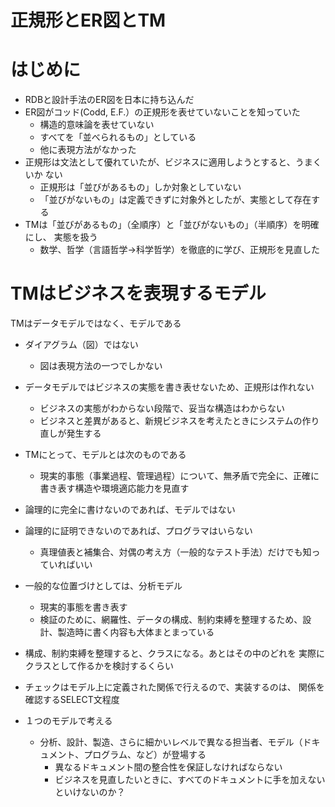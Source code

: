 正規形とER図とTM
=====
# はじめに
* RDBと設計手法のER図を日本に持ち込んだ
* ER図がコッド(Codd, E.F.）の正規形を表せていないことを知っていた
  * 構造的意味論を表せていない
  * すべてを「並べられるもの」としている
  * 他に表現方法がなかった
* 正規形は文法として優れていたが、ビジネスに適用しようとすると、うまくいか
ない
  *  正規形は「並びがあるもの」しか対象としていない
  * 「並びがないもの」は定義できずに対象外としたが、実態として存在する
* TMは「並びがあるもの」（全順序）と「並びがないもの」（半順序）を明確にし、
実態を扱う
  * 数学、哲学（言語哲学→科学哲学）を徹底的に学び、正規形を見直した

# TMはビジネスを表現するモデル
TMはデータモデルではなく、モデルである
* ダイアグラム（図）ではない
  * 図は表現方法の一つでしかない
* データモデルではビジネスの実態を書き表せないため、正規形は作れない
  * ビジネスの実態がわからない段階で、妥当な構造はわからない
  * ビジネスと差異があると、新規ビジネスを考えたときにシステムの作り直しが発生する
* TMにとって、モデルとは次のものである
  * 現実的事態（事業過程、管理過程）について、無矛盾で完全に、正確に書き表す構造や環境適応能力を見直す
* 論理的に完全に書けないのであれば、モデルではない
* 論理的に証明できないのであれば、プログラマはいらない
  * 真理値表と補集合、対偶の考え方（一般的なテスト手法）だけでも知っていればいい

* 一般的な位置づけとしては、分析モデル
  * 現実的事態を書き表す
  * 検証のために、網羅性、データの構成、制約束縛を整理するため、設計、製造時に書く内容も大体まとまっている
* 構成、制約束縛を整理すると、クラスになる。あとはその中のどれを 実際にクラスとして作るかを検討するくらい
* チェックはモデル上に定義された関係で行えるので、実装するのは、 関係を確認するSELECT文程度
* １つのモデルで考える
  * 分析、設計、製造、さらに細かいレベルで異なる担当者、モデル（ドキュメント、プログラム、など）が登場する
    * 異なるドキュメント間の整合性を保証しなければならない
    * ビジネスを見直したいときに、すべてのドキュメントに手を加えないといけないのか？
